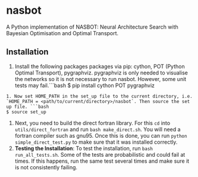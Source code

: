 # nasbot

A Python implementation of NASBOT: Neural Architecture Search with Bayesian Optimisation
and Optimal Transport.

## Installation

1. Install the following packages packages via pip: cython, POT (Python Optimal Transport),  pygraphviz. pygraphviz is only needed to visualise the networks so it is not necessary to run nasbot. However, some unit tests may fail.```bash
$ pip install cython POT pygraphviz
```
1. Now set HOME_PATH in the set_up file to the current directory, i.e. `HOME_PATH = <path/to/current/directory>/nasbot`. Then source the set up file. ```bash
$ source set_up
```
1. Next, you need to build the direct fortran library. For this `cd` into `utils/direct_fortran` and run `bash make_direct.sh`. You will need a fortran compiler such as gnu95. Once this is done, you can run `python simple_direct_test.py` to make sure that it was installed correctly.
1. **Testing the Installation**:
To test the installation, run ```bash run_all_tests.sh```. Some of the tests are probabilistic and could fail at times. If this happens, run the same test several times and make sure it is not consistently failing.

